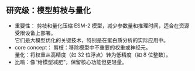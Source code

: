 ## 研究级：模型剪枝与量化
- 重要性：
剪枝和量化压缩 ESM-2 模型，减少参数量和推理时间，适合在资源受限设备上部署。  
它们是大模型优化的关键技术，特别是在蛋白质分析的实际应用中。  
- core concept：
剪枝：移除模型中不重要的权重或神经元。  
量化：将权重从高精度（如 32 位浮点）转为低精度（如 8 位整数）。  
- 比喻：像“给模型减肥”，保留核心功能但更轻量。
